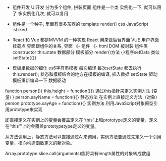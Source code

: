 - 组件开发  UI开发
  分为多个组件, 拼装页面
  组件是一个类
  实例化一下, 就可以用了
  多实例化几次, 就可以复用
- 组件是一个种子, 里面有很多东西的
  template  render()
  css
  JavaScript  isLiked

- React 和 Vue 都是MVVM 的一种实现
  React 用来做后台界面 VUE 用户界面
  挂载点 界面跟组件的关系, 界面 《- 组件 《- html
  DOM 被封装 组件类
  constructor this.state 数据部分
  模板部分 render()方法
  小程序setData   类似setState({})

- 模板里数据的细化
  es6字符串模板  每次编译 
  每次setState  都去执行this.render();
  状态和模板结合的地方在模板的编译, 插入数据
  setState 驱动模板重新编译一下  数据驱动


function person(){
    this.height = function(){}  通过this指针来定义实例方法  (变量)
}
person.sayName = function(){}  静态方法  在实例上直接定义方法（对象）
person.prototype.sayAge = function(){}  实例方法  利用JavaScript对象原型引用prototype来实现

即直接定义在实例上的变量会覆盖定义在“this”上和prototype定义的变量，定义在“this'”上的会覆盖prototypetype定义的变量。

从方法调用上，静态方法可以直接通过A.来调用，实例方法要通过先定义一个引用变量，指向构造函数定义的新对象。

Array.prototype.slice.call(arguments)能将具有length属性的对象转成数组
